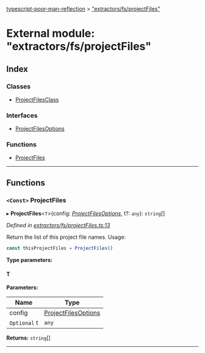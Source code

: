 [typescript-poor-man-reflection](../README.md) > ["extractors/fs/projectFiles"](../modules/_extractors_fs_projectfiles_.md)

# External module: "extractors/fs/projectFiles"

## Index

### Classes

* [ProjectFilesClass](../classes/_extractors_fs_projectfiles_.projectfilesclass.md)

### Interfaces

* [ProjectFilesOptions](../interfaces/_extractors_fs_projectfiles_.projectfilesoptions.md)

### Functions

* [ProjectFiles](_extractors_fs_projectfiles_.md#projectfiles)

---

## Functions

<a id="projectfiles"></a>

### `<Const>` ProjectFiles

▸ **ProjectFiles**<`T`>(config: *[ProjectFilesOptions](../interfaces/_extractors_fs_projectfiles_.projectfilesoptions.md)*, t?: *`any`*): `string`[]

*Defined in [extractors/fs/projectFiles.ts:13](https://github.com/cancerberoSgx/typescript-poor-man-reflection/blob/b7b4f65/src/extractors/fs/projectFiles.ts#L13)*

Return the list of this project file names. Usage:

```ts
const thisProjectFiles = ProjectFiles()
```

**Type parameters:**

#### T 
**Parameters:**

| Name | Type |
| ------ | ------ |
| config | [ProjectFilesOptions](../interfaces/_extractors_fs_projectfiles_.projectfilesoptions.md) |
| `Optional` t | `any` |

**Returns:** `string`[]

___

